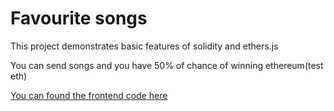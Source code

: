 # Favourite songs

This project demonstrates basic features of solidity and ethers.js

You can send songs and you have 50% of chance of winning ethereum(test eth)

[You can found the frontend code here](https://replit.com/@gnv24/waveportal-starter-project)
